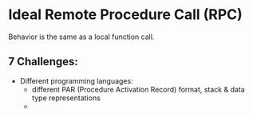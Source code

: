 # Ideal Remote Procedure Call (RPC)

Behavior is the same as a local function call.

## 7 Challenges:

-   Different programming languages:
    - different PAR (Procedure Activation Record) format, stack & data type representations
    - 
